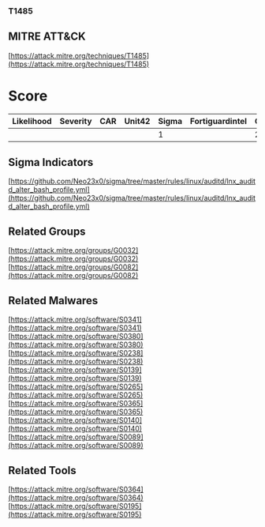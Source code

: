 
### T1485
## MITRE ATT&CK
[https://attack.mitre.org/techniques/T1485](https://attack.mitre.org/techniques/T1485)

# Score

| Likelihood | Severity | CAR | Unit42 | Sigma | Fortiguardintel | Groups | Malwares | Tools |
| ---------- | -------- | --- | ------ | ----- | --------------- | ---  | --- | --- |
 |   |   |   |   | 1 |   | 2 | 8 | 2 |



## Sigma Indicators

[https://github.com/Neo23x0/sigma/tree/master/rules/linux/auditd/lnx_auditd_alter_bash_profile.yml](https://github.com/Neo23x0/sigma/tree/master/rules/linux/auditd/lnx_auditd_alter_bash_profile.yml)
[]()


## Related Groups

[https://attack.mitre.org/groups/G0032](https://attack.mitre.org/groups/G0032)
[https://attack.mitre.org/groups/G0082](https://attack.mitre.org/groups/G0082)
[]()


## Related Malwares

[https://attack.mitre.org/software/S0341](https://attack.mitre.org/software/S0341)
[https://attack.mitre.org/software/S0380](https://attack.mitre.org/software/S0380)
[https://attack.mitre.org/software/S0238](https://attack.mitre.org/software/S0238)
[https://attack.mitre.org/software/S0139](https://attack.mitre.org/software/S0139)
[https://attack.mitre.org/software/S0265](https://attack.mitre.org/software/S0265)
[https://attack.mitre.org/software/S0365](https://attack.mitre.org/software/S0365)
[https://attack.mitre.org/software/S0140](https://attack.mitre.org/software/S0140)
[https://attack.mitre.org/software/S0089](https://attack.mitre.org/software/S0089)
[]()


## Related Tools

[https://attack.mitre.org/software/S0364](https://attack.mitre.org/software/S0364)
[https://attack.mitre.org/software/S0195](https://attack.mitre.org/software/S0195)
[]()

